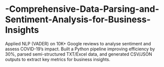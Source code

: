 # -Comprehensive-Data-Parsing-and-Sentiment-Analysis-for-Business-Insights
Applied NLP (VADER) on 10K+ Google reviews to analyse sentiment and assess COVID-19’s impact. Built a Python pipeline improving efficiency by 30%, parsed semi-structured TXT/Excel data, and generated CSV/JSON outputs to extract key metrics for business insights.

